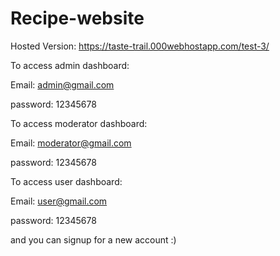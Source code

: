 # Recipe-website

Hosted Version:
https://taste-trail.000webhostapp.com/test-3/

To access admin dashboard:

Email: admin@gmail.com

password: 12345678

To access moderator dashboard:

Email: moderator@gmail.com

password: 12345678

To access user dashboard:

Email: user@gmail.com

password: 12345678

and you can signup for a new account :)
